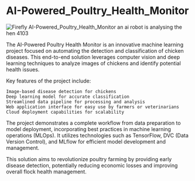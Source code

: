 # AI-Powered_Poultry_Health_Monitor

![Firefly AI-Powered_Poultry_Health_Monitor an ai robot is analysing the hen 4103](https://github.com/user-attachments/assets/d0049d09-911f-49aa-97ef-f031416bb9a7)


The AI-Powered Poultry Health Monitor is an innovative machine learning project focused on automating the detection and classification of chicken diseases. This end-to-end solution leverages computer vision and deep learning techniques to analyze images of chickens and identify potential health issues.

Key features of the project include:

    Image-based disease detection for chickens
    Deep learning model for accurate classification
    Streamlined data pipeline for processing and analysis
    Web application interface for easy use by farmers or veterinarians
    Cloud deployment capabilities for scalability

The project demonstrates a complete workflow from data preparation to model deployment, incorporating best practices in machine learning operations (MLOps). It utilizes technologies such as TensorFlow, DVC (Data Version Control), and MLflow for efficient model development and management.

This solution aims to revolutionize poultry farming by providing early disease detection, potentially reducing economic losses and improving overall flock health management.
